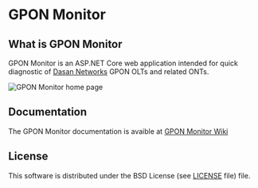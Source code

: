 # GPON Monitor
## What is GPON Monitor
GPON Monitor is an ASP.NET Core web application intended for quick diagnostic of [Dasan Networks](http://www.dasannetworks.com) GPON OLTs and related ONTs. 

![GPON Monitor home page](https://raw.githubusercontent.com/bartekkois/GPONMonitor/master/screenshot.jpg)

## Documentation
The GPON Monitor documentation is avaible at [GPON Monitor Wiki](https://github.com/bartekkois/GPONMonitor/wiki/Home)

## License
This software is distributed under the BSD License (see [LICENSE](https://github.com/bartekkois/GPONMonitor/blob/master/LICENSE) file)  file.
